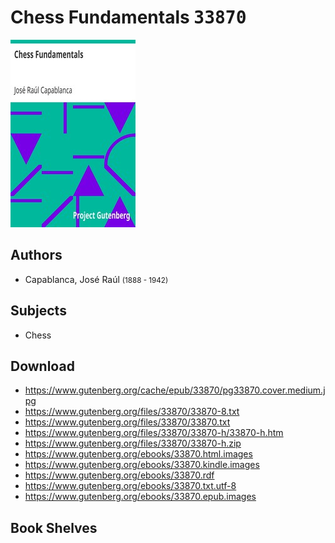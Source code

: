 # Chess Fundamentals <kbd>33870</kbd>

![](./cover.medium.jpg "")

## Authors


 - Capablanca, José Raúl <small>(1888 - 1942)</small>

## Subjects


 - Chess

## Download


 - https://www.gutenberg.org/cache/epub/33870/pg33870.cover.medium.jpg
 - https://www.gutenberg.org/files/33870/33870-8.txt
 - https://www.gutenberg.org/files/33870/33870.txt
 - https://www.gutenberg.org/files/33870/33870-h/33870-h.htm
 - https://www.gutenberg.org/files/33870/33870-h.zip
 - https://www.gutenberg.org/ebooks/33870.html.images
 - https://www.gutenberg.org/ebooks/33870.kindle.images
 - https://www.gutenberg.org/ebooks/33870.rdf
 - https://www.gutenberg.org/ebooks/33870.txt.utf-8
 - https://www.gutenberg.org/ebooks/33870.epub.images

## Book Shelves


